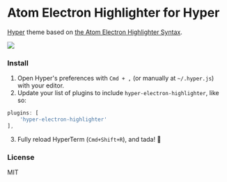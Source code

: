 # Atom Electron Highlighter for Hyper

[Hyper](https://hyper.is) theme based on [the Atom Electron Highlighter Syntax](https://github.com/mikemcbride/electron-highlighter-syntax).

![](https://cdn.rawgit.com/mikemcbride/hyper-electron-highlighter/7cf67de97e841fc57ae1f3b2cce98e35b899b12f/screenshot.png)

### Install

1. Open Hyper's preferences with `Cmd + ,` (or manually at `~/.hyper.js`) with your editor.
2. Update your list of plugins to include `hyper-electron-highlighter`, like so:

  ```js
plugins: [
      'hyper-electron-highlighter'
],
```
3. Fully reload HyperTerm (`Cmd+Shift+R`), and tada! :tada:

### License

MIT
